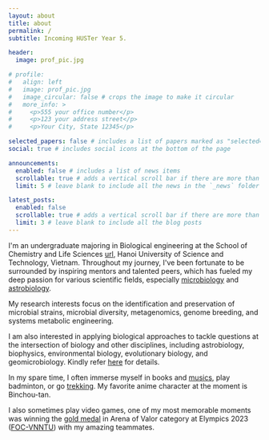 ```yaml
---
layout: about
title: about
permalink: /
subtitle: Incoming HUSTer Year 5.

header:
  image: prof_pic.jpg

# profile:
#   align: left
#   image: prof_pic.jpg
#   image_circular: false # crops the image to make it circular
#   more_info: >
#     <p>555 your office number</p>
#     <p>123 your address street</p>
#     <p>Your City, State 12345</p>

selected_papers: false # includes a list of papers marked as "selected={true}"
social: true # includes social icons at the bottom of the page

announcements:
  enabled: false # includes a list of news items
  scrollable: true # adds a vertical scroll bar if there are more than 3 news items
  limit: 5 # leave blank to include all the news in the `_news` folder

latest_posts:
  enabled: false
  scrollable: true # adds a vertical scroll bar if there are more than 3 new posts items
  limit: 3 # leave blank to include all the blog posts
---
```


I'm an undergraduate majoring in Biological engineering at the School of Chemistry and Life Sciences [url](https://scls.hust.edu.vn/), Hanoi University of Science and Technology, Vietnam. Throughout my journey, I've been fortunate to be surrounded by inspiring mentors and talented peers, which has fueled my deep passion for various scientific fields, especially [microbiology](https://en.wikipedia.org/wiki/Microbiology) and [astrobiology](https://astrobiology.nasa.gov/about/).

My research interests focus on the identification and preservation of microbial strains, microbial diversity, metagenomics, genome breeding, and systems metabolic engineering.

I am also interested in applying biological approaches to tackle questions at the intersection of biology and other disciplines, including astrobiology, biophysics, environmental biology, evolutionary biology, and geomicrobiology. Kindly refer [here](assets\pdf\Statement_of_Interest.pdf) for details.

In my spare time, I often immerse myself in books and [musics](https://open.spotify.com/playlist/1Vpenzl2qq0ya9ipYPRt40?si=4abd837320504070), play badminton, or go [trekking](/figures/my_fig/trekking_with_friends.jpg). My favorite anime character at the moment is Binchou-tan.

I also sometimes play video games, one of my most memorable moments was winning the [gold medal](https://www.facebook.com/photo/?fbid=814806730645507&set=pcb.814827817310065) in Arena of Valor category at Elympics 2023 ([FOC-VNNTU](https://www.facebook.com/FOCVNNTU)) with my amazing teammates.
